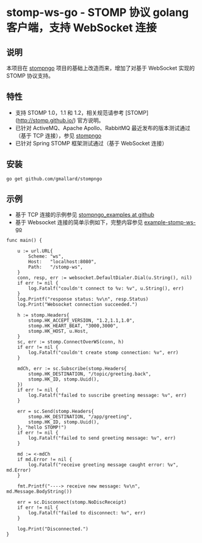 # stomp-ws-go - STOMP 协议 golang 客户端，支持 WebSocket 连接 #

## 说明 ##
本项目在 [stompngo](https://github.com/gmallard/stompngo) 项目的基础上改造而来，增加了对基于 WebSocket 实现的 STOMP 协议支持。

## 特性 ##

- 支持 STOMP 1.0，1.1 和 1.2，相关规范请参考 [STOMP] (http://stomp.github.io/) 官方说明。
- 已针对 ActiveMQ、Apache Apollo、RabbitMQ 最近发布的版本测试通过（基于 TCP 连接），参见 [stompngo](https://github.com/gmallard/stompngo)
- 已针对 Spring STOMP 框架测试通过（基于 WebSocket 连接）

## 安装 ##

```console
go get github.com/gmallard/stompngo
```

## 示例 ##

- 基于 TCP 连接的示例参见 [stompngo_examples at github](https://github.com/gmallard/stompngo_examples)
- 基于 Websocket 连接的简单示例如下，完整内容参见 [example-stomp-ws-go](https://github.com/drawdy/example-stomp-ws-go/)

```golang
func main() {

	u := url.URL{
		Scheme: "ws",
		Host:   "localhost:8080",
		Path:   "/stomp-ws",
	}
	conn, resp, err := websocket.DefaultDialer.Dial(u.String(), nil)
	if err != nil {
		log.Fatalf("couldn't connect to %v: %v", u.String(), err)
	}
	log.Printf("response status: %v\n", resp.Status)
	log.Print("Websocket connection succeeded.")

	h := stomp.Headers{
		stomp.HK_ACCEPT_VERSION, "1.2,1.1,1.0",
		stomp.HK_HEART_BEAT, "3000,3000",
		stomp.HK_HOST, u.Host,
	}
	sc, err := stomp.ConnectOverWS(conn, h)
	if err != nil {
		log.Fatalf("couldn't create stomp connection: %v", err)
	}

	mdCh, err := sc.Subscribe(stomp.Headers{
		stomp.HK_DESTINATION, "/topic/greeting.back",
		stomp.HK_ID, stomp.Uuid(),
	})
	if err != nil {
		log.Fatalf("failed to suscribe greeting message: %v", err)
	}

	err = sc.Send(stomp.Headers{
		stomp.HK_DESTINATION, "/app/greeting",
		stomp.HK_ID, stomp.Uuid(),
	}, "hello STOMP!")
	if err != nil {
		log.Fatalf("failed to send greeting message: %v", err)
	}

	md := <-mdCh
	if md.Error != nil {
		log.Fatalf("receive greeting message caught error: %v", md.Error)
	}

	fmt.Printf("----> receive new message: %v\n", md.Message.BodyString())

	err = sc.Disconnect(stomp.NoDiscReceipt)
	if err != nil {
		log.Fatalf("failed to disconnect: %v", err)
	}

	log.Print("Disconnected.")
}
```
